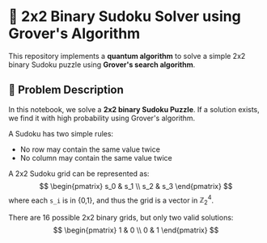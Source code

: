 # 🧩 2x2 Binary Sudoku Solver using Grover's Algorithm

This repository implements a **quantum algorithm** to solve a simple 2x2 binary Sudoku puzzle using **Grover's search algorithm**.

## 📖 Problem Description

In this notebook, we solve a **2x2 binary Sudoku Puzzle**. If a solution exists, we find it with high probability using Grover's algorithm.

A Sudoku has two simple rules:

- No row may contain the same value twice  
- No column may contain the same value twice

A 2x2 Sudoku grid can be represented as:
$$
\begin{pmatrix}
s_0 & s_1 \\
s_2 & s_3
\end{pmatrix}
$$
where each `s_i` is in {0,1}, and thus the grid is a vector in $\mathbb{Z}_2^4$.

There are 16 possible 2x2 binary grids, but only two valid solutions:
$$
\begin{pmatrix}
1 & 0 \\
0 & 1
\end{pmatrix}
$$
